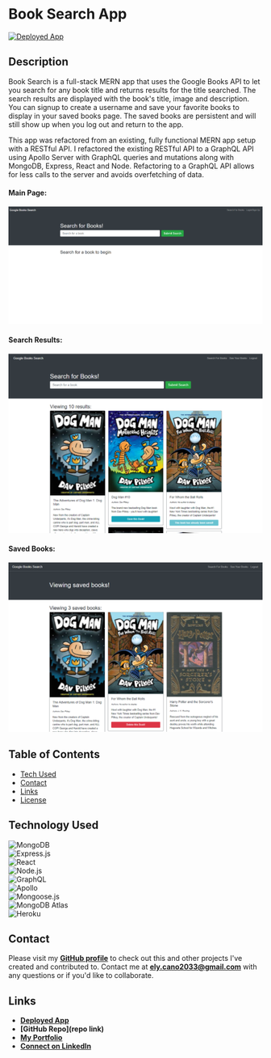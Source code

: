 # Book Search App

<a href="link">![Deployed App](https://img.shields.io/badge/Deployed%20App-blue.svg)</a>

## Description

Book Search is a full-stack MERN app that uses the Google Books API to let you search for any book title and returns results for the title searched. The search results are displayed with the book's title, image and description. You can signup to create a username and save your favorite books to display in your saved books page. The saved books are persistent and will still show up when you log out and return to the app.

This app was refactored from an existing, fully functional MERN app setup with a RESTful API. I refactored the existing RESTful API to a GraphQL API using Apollo Server with GraphQL queries and mutations along with MongoDB, Express, React and Node. Refactoring to a GraphQL API allows for less calls to the server and avoids overfetching of data.

#### Main Page:

![Main Page](/client/src/assets/images/screenshot-1.png)

#### Search Results:

![Search Results](/client/src/assets/images/screenshot-2.png)

#### Saved Books:

![Saved Books](/client/src/assets/images/screenshot-3.png)

## Table of Contents

- [Tech Used](#tech-used)
- [Contact](#contact)
- [Links](#links)
- [License](#license)

## Technology Used

![MongoDB](https://img.shields.io/badge/MongoDB-4EA94B?style=for-the-badge&logo=mongodb&logoColor=white)  
 ![Express.js](https://img.shields.io/badge/Express.js-404D59?style=for-the-badge)  
 ![React](https://img.shields.io/badge/React-20232A?style=for-the-badge&logo=react&logoColor=61DAFB)  
 ![Node.js](https://img.shields.io/badge/Node.js-43853D?style=for-the-badge&logo=node.js&logoColor=white)  
 ![GraphQL](https://img.shields.io/badge/GraphQL-E4405F?style=for-the-badge)  
 ![Apollo](https://img.shields.io/badge/Apollo_Server-8B89CC?style=for-the-badge)  
 ![Mongoose.js](https://img.shields.io/badge/Mongoose.js-880000?style=for-the-badge&logoColor=white)  
 ![MongoDB Atlas](https://img.shields.io/badge/MongoDB%20Atlas-4EA94B?style=for-the-badge&logo=mongodb&logoColor=white)  
 ![Heroku](https://img.shields.io/badge/Heroku-430098?style=for-the-badge&logo=heroku&logoColor=white)

## Contact

Please visit my **[GitHub profile](https://github.com/ElyCano/)** to check out this and other projects I've created and contributed to.
Contact me at **ely.cano2033@gmail.com** with any questions or if you'd like to collaborate.

## Links

- **[Deployed App](https://link/)**
- **[GitHub Repo](repo link)**
- **[My Portfolio](https://professional-react-portafolio.herokuapp.com/)**
- **[Connect on LinkedIn](https://www.linkedin.com/in/elizabeth-cano-6241b9226/)**
